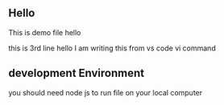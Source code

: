 ## Hello
This is demo file
hello 

this is 3rd line
hello I am writing this from vs code vi command

## development Environment
you should need node js to run 
file on your local computer
